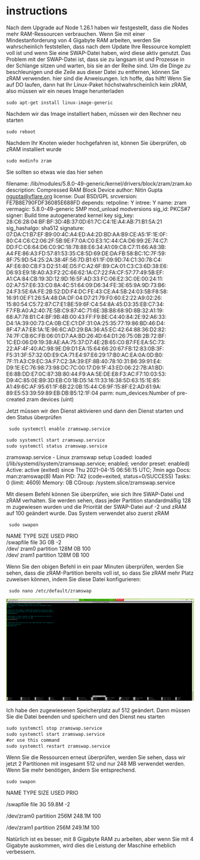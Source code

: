 # instructions

Nach dem Upgrade auf Node 1.26.1 haben wir festgestellt, dass die Nodes mehr RAM-Ressourcen verbrauchen. Wenn Sie mit einer Mindestanforderung von 4 Gigabyte RAM arbeiten, werden Sie wahrscheinlich feststellen, dass nach dem Update Ihre Ressource komplett voll ist und wenn Sie eine SWAP-Datei haben, wird diese aktiv genutzt. Das Problem mit der SWAP-Datei ist, dass sie zu langsam ist und Prozesse in der Schlange sitzen und warten, bis sie an der Reihe sind. Um die Dinge zu beschleunigen und die Zeile aus dieser Datei zu entfernen, können Sie zRAM verwenden. hier sind die Anweisungen. Ich hoffe, das hilft! Wenn Sie auf DO laufen, dann hat Ihr Linux-Paket höchstwahrscheinlich kein zRAM, also müssen wir ein neues Image herunterladen

```text
sudo apt-get install linux-image-generic
```

Nachdem wir das Image installiert haben, müssen wir den Rechner neu starten

```text
sudo reboot
```

Nachdem Ihr Knoten wieder hochgefahren ist, können Sie überprüfen, ob zRAM installiert wurde

```text
sudo modinfo zram
```

Sie sollten so etwas wie das hier sehen

filename: /lib/modules/5.8.0-49-generic/kernel/drivers/block/zram/zram.ko description: Compressed RAM Block Device author: Nitin Gupta [ngupta@vflare.org](mailto:ngupta@vflare.org) license: Dual BSD/GPL srcversion: FE7B8E790FDF36085E688FD depends: retpoline: Y intree: Y name: zram vermagic: 5.8.0-49-generic SMP mod\_unload modversions sig\_id: PKCS\#7 signer: Build time autogenerated kernel key sig\_key: 28:C6:28:04:BF:BF:3D:4B:37:0D:61:7C:C4:1E:A4:AB:71:B1:5A:21 sig\_hashalgo: sha512 signature: 07:DA:C1:B7:EF:B9:00:4C:A4:ED:A4:2D:BD:AA:B9:CE:A5:1F:1E:0F: 80:C4:C6:C2:06:2F:5B:9E:F7:0A:C0:E3:1C:44:CA:D6:99:2E:74:C7: DD:FC:C6:64:D6:C0:9C:18:78:88:E6:34:A1:09:C8:C7:11:66:A8:3B: A4:FE:86:A3:FD:57:81:53:35:C8:5D:69:DE:DA:FB:58:BC:1C:7F:59: 8F:75:9D:54:25:2A:38:4F:56:7D:B1:61:1F:09:9D:74:C1:30:78:C4: AF:E6:80:CB:F3:D2:51:4E:D5:FC:A2:6F:B9:CA:01:C3:C3:6D:38:E6: D6:93:E9:18:A0:A3:F2:2C:66:62:1A:C7:22:FA:CF:57:77:49:5B:EF: A1:CA:84:CB:19:3D:12:9D:16:5F:AD:33:FC:06:E2:3C:0E:00:24:11: 02:A7:57:E6:33:C0:8A:4C:51:64:09:D6:34:FE:3E:65:9A:9D:73:B6: 24:F3:5E:6A:FE:2B:52:DD:F4:DC:FE:43:CE:A4:5B:24:03:5B:F8:58: 16:91:0E:F1:26:5A:48:DA:DF:04:D7:21:79:F0:60:E2:22:A9:02:26: 15:80:54:C5:72:87:C7:E1:BE:59:6F:C4:54:8A:45:D3:35:EB:C7:34: F7:FB:A0:A2:40:7E:5B:C9:87:4C:71:6E:3B:B8:68:9D:8B:32:A1:19: 68:A7:78:B1:C4:BF:9B:4B:00:43:FF:F9:BE:C4:40:84:2E:92:A6:33: D4:1A:39:00:73:CA:0B:CE:C1:DF:31:0A:25:35:77:19:86:BD:46:D4: 8F:47:A7:E8:1A:1E:96:6C:AD:29:BA:36:A5:EC:42:64:88:36:D2:82: 74:7F:CB:6C:FB:06:01:D7:AA:BD:26:4D:64:D1:26:75:0B:2B:72:BF: 1C:ED:06:D9:19:38:AE:AA:75:37:D7:4E:2B:65:C0:B7:FE:EA:5C:73: 22:AF:4F:40:AC:98:9E:D9:D1:EA:15:64:66:20:67:FB:12:83:0B:3F: F5:31:3F:57:32:0D:E9:CA:71:E4:97:E6:29:17:B0:AC:EA:0A:0D:B0: 7F:11:A3:C9:EC:3A:F7:C2:3A:39:EF:8B:40:78:10:31:B6:39:91:E4: D9:1E:EC:76:98:73:98:DC:7C:00:17:D9:1F:43:ED:06:22:7B:A1:BD: E6:8B:DD:E7:0C:87:3B:80:44:F9:AA:5E:DE:E8:F3:AC:F7:10:03:53: D9:4C:85:0E:B9:3D:EB:C0:1B:D5:14:11:33:16:38:5D:63:15:1E:85: A1:49:6C:AF:95:61:1F:6B:22:0B:15:44:C6:9F:15:8F:E2:AD:61:9A: 89:E5:53:39:59:89:EB:DB:B5:12:1F:04 parm: num\_devices:Number of pre-created zram devices \(uint\)

Jetzt müssen wir den Dienst aktivieren und dann den Dienst starten und den Status überprüfen

```text
 sudo systemctl enable zramswap.service
```



```text
sudo systemctl start zramswap.service
sudo systemctl status zramswap.service
```

zramswap.service - Linux zramswap setup Loaded: loaded \(/lib/systemd/system/zramswap.service; enabled; vendor preset: enabled\) Active: active \(exited\) since Thu 2021-04-15 06:56:15 UTC; 7min ago Docs: man:zramswap\(8\) Main PID: 742 \(code=exited, status=0/SUCCESS\) Tasks: 0 \(limit: 4609\) Memory: 0B CGroup: /system.slice/zramswap.service

Mit diesem Befehl können Sie überprüfen, wie sich Ihre SWAP-Datei und zRAM verhalten. Sie werden sehen, dass jeder Partition standardmäßig 128 m zugewiesen wurden und die Priorität der SWAP-Datei auf -2 und zRAM auf 100 geändert wurde. Das System verwendet also zuerst zRAM

```text
 sudo swapon
```

NAME           TYPE           SIZE            USED          PRIO   
/swapfile        file              3G                0B                -2   
/dev/            zram0  partition 128M    0B              100   
/dev/            zram1  partition 128M    0B               100

Wenn Sie den obigen Befehl in ein paar Minuten überprüfen, werden Sie sehen, dass die zRAM-Partition bereits voll ist, so dass Sie zRAM mehr Platz zuweisen können, indem Sie diese Datei konfigurieren:

```text
 sudo nano /etc/default/zramswap
```

![](.gitbook/assets/image%20%2824%29.png)

Ich habe den zugewiesenen Speicherplatz auf 512 geändert. Dann müssen Sie die Datei beenden und speichern und den Dienst neu starten

```text
sudo systemctl stop zramswap.service
sudo systemctl start zramswap.service
#or use this command
sudo systemctl restart zramswap.service
```

Wenn Sie die Ressourcen erneut überprüfen, werden Sie sehen, dass wir jetzt 2 Partitionen mit insgesamt 512 und nur 248 MB verwendet werden. Wenn Sie mehr benötigen, ändern Sie entsprechend.

```text
sudo swapon
```

NAME           TYPE           SIZE          USED           PRIO 

/swapfile        file                3G           59.8M         -2 

/dev/zram0 partition      256M        248.1M       100 

/dev/zram1 partition       256M       249.1M       100

Natürlich ist es besser, mit 8 Gigabyte RAM zu arbeiten, aber wenn Sie mit 4 Gigabyte auskommen, wird dies die Leistung der Maschine erheblich verbessern.

